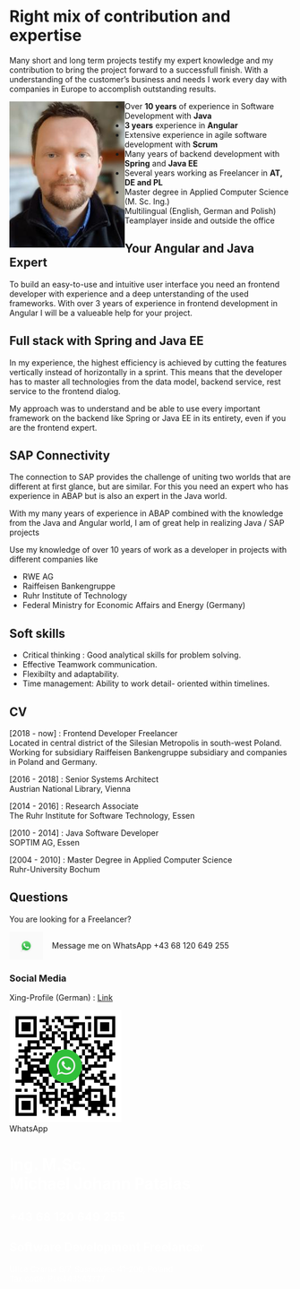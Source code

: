 # Right mix of contribution and expertise

Many short and long term projects testify my expert knowledge and my contribution to bring the project forward to a successfull finish. With a understanding of the customer’s business and needs I work every day with companies in Europe to accomplish outstanding results.

<div markdown="1" class="image-row">
<img id="profil" align="left" width="206" height="261" src="/assets/images/me_3.jpg" >

- Over **10 years** of experience in Software Development with **Java**
- **3 years** experience in **Angular**
- Extensive experience in agile software development with **Scrum**
- Many years of backend development with **Spring** and **Java EE**
- Several years working as Freelancer in **AT, DE and PL**
- Master degree in Applied Computer Science (M. Sc. Ing.)
- Multilingual (English, German and Polish)
- Teamplayer inside and outside the office
</div>

## Your Angular and Java Expert

To build an easy-to-use and intuitive user interface you need an frontend developer with experience and a deep unterstanding of the used frameworks. With over 3 years of experience in frontend development in Angular I will be a valueable help for your project. 
 

## Full stack with Spring and Java EE
In my experience, the highest efficiency is achieved by cutting the features vertically instead of horizontally in a sprint.
This means that the developer has to master all technologies from the data model, backend service, rest service to the frontend dialog.

My approach was to understand and be able to use every important framework on the backend like Spring or Java EE in its entirety, even if you are the frontend expert.

## SAP Connectivity
The connection to SAP provides the challenge of uniting two worlds that are different at first glance, but are similar. For this you need an expert who has experience in ABAP but is also an expert in the Java world.

With my many years of experience in ABAP combined with the knowledge from the Java and Angular world, I am of great help in realizing Java / SAP projects

Use my knowledge of over 10 years of work as a developer in projects with different companies like 
- RWE AG
- Raiffeisen Bankengruppe
- Ruhr Institute of Technology
- Federal Ministry for Economic Affairs and Energy (Germany)

## Soft skills
- Critical thinking : Good analytical skills for problem solving.
- Effective Teamwork communication. 
- Flexibilty and adaptability.
- Time management: Ability to work detail- oriented within timelines.


## CV 
<div class="white">
    <div id="timesheet"></div>
</div>
<script>
    new Timesheet('timesheet', 2013, 2020, [
    ['2018', '2020', 'Raiffeisen Subsidiary', 'ipsum', ['Angular', 'SAP JCO', 'Spring']],
    ['2016', '2018', 'Austrian National Library', 'dolor', ['Angular', 'JAVA EE', 'NoSQL',]],
    ['2014', '2016', 'The Ruhr Institute for Software Technology', 'default',['Spring', 'Ontologies']],
    ['2010', '2014', 'Soptim AG', 'ipsum',['JAVA EE', 'Oracle', 'UI-Design']]
    ]);
</script>


[2018 - now] : Frontend Developer Freelancer <br/>
Located in central district of the Silesian Metropolis in south-west Poland.<br/>
Working for subsidiary Raiffeisen Bankengruppe subsidiary and companies in Poland and Germany.

[2016 - 2018] : Senior Systems Architect <br/>
Austrian National Library, Vienna

[2014 - 2016] : Research Associate <br/>
The Ruhr Institute for Software Technology, Essen

[2010 - 2014] : Java Software Developer <br/>
SOPTIM AG, Essen

[2004 - 2010] : Master Degree in Applied Computer Science <br/>
Ruhr-University Bochum


## Questions
You are looking for a Freelancer? <br/>
<div markdown="1" class="image-row">
<img align="left" height="50" src="/assets/images/logos/WhatsApp_Logo_1.png" style="margin-right: 1rem">
<span style="display: table-cell; height: 50px; vertical-align: middle;">Message me on WhatsApp +43 68 120 649 255 </span>
</div>

### Social Media

Xing-Profile (German) : [Link](https://www.xing.com/profile/MichaelJohann_Patalas2)

<div class="box-container">
    <div class="box blurred-bg with-flex " draggable="true">
    <div style="flex: 0 200px">
        <img src="/assets/images/qr-code-wa.png" height="200px"><br />
        WhatsApp
    </div>
    <div class="box-content" style="flex: 3">
        <h1 style="color: #ffffff">Ing. M.Sc.<br /> Michael Johann Patalas</h1>
        <h2 style="color: #ffffff">+43 68 120 649 255</h2>
        <h2 style="color: #ffffff">Software Development Freelancer</h2>
        <p style="color: #ffffff">
        Ulica Czarna 6/7, Sosnowiec 41-200, Poland<br />
        Tax code: PL6443543777<br />
        </p>
    </div>
    </div>
    <script>
    $(function () {
        $(".box").draggable({
        containment: "parent"
        });
    });
    </script>
</div>